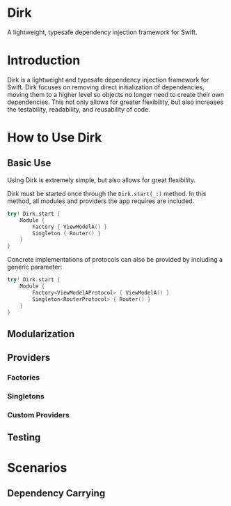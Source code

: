 # Dirk

A lightweight, typesafe dependency injection framework for Swift.

# Introduction

Dirk is a lightweight and typesafe dependency injection framework for Swift. Dirk focuses on removing direct 
initialization of dependencies, moving them to a higher level so objects no longer need to create their own 
dependencies. This not only allows for greater flexibility, but also increases the testability, readability, and reusability of 
code. 

# How to Use Dirk

## Basic Use

Using Dirk is extremely simple, but also allows for great flexibility.

Dirk must be started once through the `Dirk.start(_:)` method. In this method, all modules and providers the app
requires are included.

```swift
try! Dirk.start {
    Module {
        Factory { ViewModelA() }
        Singleton { Router() }
    }
}
```

Concrete implementations of protocols can also be provided by including a generic parameter:

```swift
try! Dirk.start {
    Module {
        Factory<ViewModelAProtocol> { ViewModelA() }
        Singleton<RouterProtocol> { Router() }
    }
}
```

## Modularization

## Providers

### Factories

### Singletons

### Custom Providers

## Testing

# Scenarios

## Dependency Carrying
